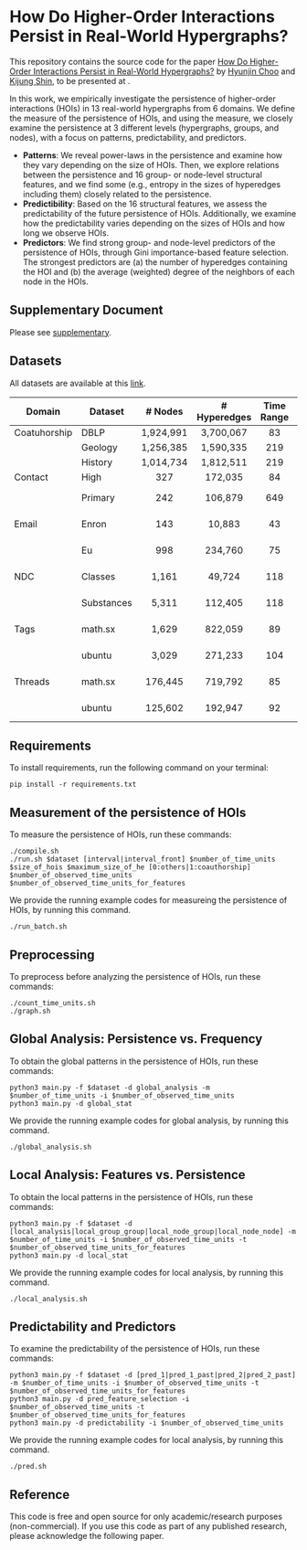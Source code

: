 # How Do Higher-Order Interactions Persist in Real-World Hypergraphs?

This repository contains the source code for the paper [How Do Higher-Order Interactions Persist in Real-World Hypergraphs?](https://) by [Hyunjin Choo](https://github.com/jin-choo/) and [Kijung Shin](https://kijungs.github.io/), to be presented at [](https://).

In this work, we empirically investigate the persistence of higher-order interactions (HOIs) in 13 real-world hypergraphs from 6 domains.
We define the measure of the persistence of HOIs, and using the measure, we closely examine the persistence at 3 different levels (hypergraphs, groups, and nodes), with a focus on patterns, predictability, and predictors.
* **Patterns**: We reveal power-laws in the persistence and examine how they vary depending on the size of HOIs. Then, we explore relations between the persistence and 16 group- or node-level structural features, and we find some (e.g., entropy in the sizes of hyperedges including them) closely related to the persistence.
* **Predictibility**: Based on the 16 structural features, we assess the predictability of the future persistence of HOIs. Additionally, we examine how the predictability varies depending on the sizes of HOIs and how long we observe HOIs.
* **Predictors**: We find strong group- and node-level predictors of the persistence of HOIs, through Gini importance-based feature selection. The strongest predictors are (a) the number of hyperedges containing the HOI and (b) the average (weighted) degree of the neighbors of each node in the HOIs.

## Supplementary Document

Please see [supplementary](./supplementary.pdf).

## Datasets

All datasets are available at this [link](https://www.cs.cornell.edu/~arb/data/).

| Domain       | Dataset    |   # Nodes  | # Hyperedges | Time Range | Time Unit |
|--------------|------------|:----------:|:------------:|:----------:|:---------:|
| Coatuhorship | DBLP       | 1,924,991  |  3,700,067   |     83     |   1 Year  |
|              | Geology    | 1,256,385  |  1,590,335   |    219     |   1 Year  |
|              | History    | 1,014,734  |  1,812,511   |    219     |   1 Year  |
| Contact      | High       |    327     |   172,035    |     84     |   1 Day   |
|              | Primary    |    242     |   106,879    |    649     |  6 Hours  |
| Email        | Enron      |    143     |    10,883    |     43     |  1 Month  |
|              | Eu         |    998     |   234,760    |     75     |  2 Weeks  |
| NDC          | Classes    |   1,161    |    49,724    |    118     |  2 Years  |
|              | Substances |   5,311    |   112,405    |    118     |  2 Years  |
| Tags         | math.sx    |   1,629    |   822,059    |     89     |  1 Month  |
|              | ubuntu     |   3,029    |   271,233    |    104     |  1 Month  |
| Threads      | math.sx    |  176,445   |   719,792    |     85     |  1 Month  |
|              | ubuntu     |  125,602   |   192,947    |     92     |  1 Month  |

## Requirements

To install requirements, run the following command on your terminal:
```setup
pip install -r requirements.txt
```

## Measurement of the persistence of HOIs

To measure the persistence of HOIs, run these commands:

```
./compile.sh
./run.sh $dataset [interval|interval_front] $number_of_time_units $size_of_hois $maximum_size_of_he [0:others|1:coauthorship] $number_of_observed_time_units $number_of_observed_time_units_for_features
```

We provide the running example codes for measureing the persistence of HOIs, by running this command.

```
./run_batch.sh
```


## Preprocessing

To preprocess before analyzing the persistence of HOIs, run these commands:

```
./count_time_units.sh
./graph.sh
```

## Global Analysis: Persistence vs. Frequency

To obtain the global patterns in the persistence of HOIs, run these commands:

```
python3 main.py -f $dataset -d global_analysis -m $number_of_time_units -i $number_of_observed_time_units
python3 main.py -d global_stat
```

We provide the running example codes for global analysis, by running this command.

```
./global_analysis.sh
```

## Local Analysis: Features vs. Persistence

To obtain the local patterns in the persistence of HOIs, run these commands:

```
python3 main.py -f $dataset -d [local_analysis|local_group_group|local_node_group|local_node_node] -m $number_of_time_units -i $number_of_observed_time_units -t $number_of_observed_time_units_for_features
python3 main.py -d local_stat
```

We provide the running example codes for local analysis, by running this command.

```
./local_analysis.sh
```

## Predictability and Predictors

To examine the predictability of the persistence of HOIs, run these commands:

```
python3 main.py -f $dataset -d [pred_1|pred_1_past|pred_2|pred_2_past] -m $number_of_time_units -i $number_of_observed_time_units -t $number_of_observed_time_units_for_features
python3 main.py -d pred_feature_selection -i $number_of_observed_time_units -t $number_of_observed_time_units_for_features
python3 main.py -d predictability -i $number_of_observed_time_units
```

We provide the running example codes for local analysis, by running this command.

```
./pred.sh
```

## Reference

This code is free and open source for only academic/research purposes (non-commercial). If you use this code as part of any published research, please acknowledge the following paper.
```

```
